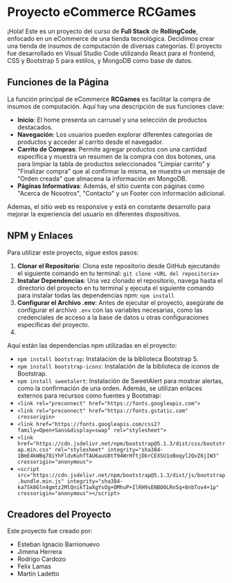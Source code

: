 # Proyecto eCommerce RCGames 
¡Hola! Este es un proyecto del curso de **Full Stack** de **RollingCode**, enfocado en un eCommerce de una tienda tecnológica. Decidimos crear una tienda de insumos de computación de diversas categorías. El proyecto fue desarrollado en Visual Studio Code utilizando React para el frontend, CSS y Bootstrap 5 para estilos, y MongoDB como base de datos.

 ## Funciones de la Página
La función principal de eCommerce **RCGames** es facilitar la compra de insumos de computación. Aquí hay una descripción de sus funciones clave:
-  **Inicio**: El home presenta un carrusel y una selección de productos destacados.
-  **Navegación**: Los usuarios pueden explorar diferentes categorías de productos y acceder al carrito desde el navegador. 
-  **Carrito de Compras**: Permite agregar productos con una cantidad específica y muestra un resumen de la compra con dos botones, una para limpiar la tabla de productos seleccionados "Limpiar carrito" y "Finalizar compra" que al confirmar la misma, se muestra un mensaje de "Orden creada" que almacena la información en MongoDB. 
-  **Páginas Informativas**: Además, el sitio cuenta con páginas como "Acerca de Nosotros", "Contacto" y un Footer con información adicional. 

Ademas, el sitio web es responsive y está en constante desarrollo para mejorar la experiencia del usuario en diferentes dispositivos. 

## NPM y Enlaces 

Para utilizar este proyecto, sigue estos pasos: 
1.  **Clonar el Repositorio**: Clona este repositorio desde GitHub ejecutando el siguiente comando en tu terminal: ``` git clone <URL del repositorio> ``` 
2.  **Instalar Dependencias**: Una vez clonado el repositorio, navega hasta el directorio del proyecto en tu terminal y ejecuta el siguiente comando para instalar todas las dependencias npm: ``` npm install ```
3.  **Configurar el Archivo .env**: Antes de ejecutar el proyecto, asegúrate de configurar el archivo `.env` con las variables necesarias, como las credenciales de acceso a la base de datos u otras configuraciones específicas del proyecto.
4.  
Aquí están las dependencias npm utilizadas en el proyecto:
 -  `npm install bootstrap`: Instalación de la biblioteca Bootstrap 5. 
 -  `npm install bootstrap-icons`: Instalación de la biblioteca de iconos de Bootstrap.
 -  `npm install sweetalert`: Instalación de SweetAlert para mostrar alertas, como la confirmación de una orden. Además, se utilizan enlaces externos para recursos como fuentes y Bootstrap:
 -  `<link rel="preconnect" href="https://fonts.googleapis.com">` 
 -  `<link rel="preconnect" href="https://fonts.gstatic.com" crossorigin>`
 -  `<link href="https://fonts.googleapis.com/css2?family=Open+Sans&display=swap" rel="stylesheet">` 
 -  `<link href="https://cdn.jsdelivr.net/npm/bootstrap@5.1.3/dist/css/bootstrap.min.css" rel="stylesheet" integrity="sha384-1BmE4kWBq78iYhFldvKuhfTAU6auU8tT94WrHftjDbrCEXSU1oBoqyl2QvZ6jIW3" crossorigin="anonymous">`
 -  `<script src="https://cdn.jsdelivr.net/npm/bootstrap@5.1.3/dist/js/bootstrap.bundle.min.js" integrity="sha384-ka7Sk0Gln4gmtz2MlQnikT1wXgYsOg+OMhuP+IlRH9sENBO0LRn5q+8nbTov4+1p" crossorigin="anonymous"></script>`
    


## Creadores del Proyecto
 Este proyecto fue creado por: 
 - Esteban Ignacio Barrionuevo 
 - Jimena Herrera 
 - Rodrigo Cardozo 
 - Felix Lamas 
 - Martin Ladetto
